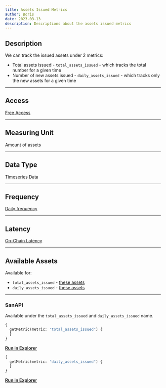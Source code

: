 ```yaml
---
title: Assets Issued Metrics
author: Boris
date: 2023-03-13
description: Descriptions about the assets issued metrics
---
```


## Description

We can track the issued assets under 2 metrics:
- Total assets issued - `total_assets_issued` - which tracks the total number for a given time
- Number of new assets issued - `daily_assets_issued` - which tracks only the new assets for a given time

---

## Access

[Free Access](/metrics/details/access#free-access)

---

## Measuring Unit

Amount of assets

---

## Data Type

[Timeseries Data](/metrics/details/data-type#timeseries-data)

---

## Frequency

[Daily frequency](/metrics/details/frequency/#daily-frequency)

---

## Latency

[On-Chain Latency](/metrics/details/latency#on-chain-latency)

---

## Available Assets

Available for:
- `total_assets_issued` - [these assets](https://api.santiment.net/graphiql?variables=&query=%7B%0A%20%20getMetric(metric%3A%20%22total_assets_issued%22)%20%7B%0A%20%20%20%20metadata%20%7B%0A%20%20%20%20%20%20availableSlugs%0A%20%20%20%20%7D%0A%20%20%7D%0A%7D%0A)
- `daily_assets_issued` - [these assets](https://api.santiment.net/graphiql?variables=&query=%7B%0A%20%20getMetric(metric%3A%20%22daily_assets_issued%22)%20%7B%0A%20%20%20%20metadata%20%7B%0A%20%20%20%20%20%20availableSlugs%0A%20%20%20%20%7D%0A%20%20%7D%0A%7D%0A)

---

### SanAPI

Available under the `total_assets_issued` and `daily_assets_issued` name.

```graphql
{
  getMetric(metric: "total_assets_issued") {
  }
}
```

[**Run in Explorer**]()

```graphql
{
  getMetric(metric: "daily_assets_issued") {
  }
}
```

[**Run in Explorer**]()
